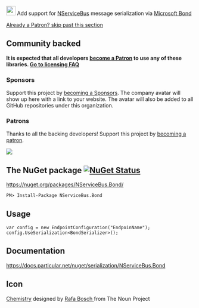 <img src="https://raw.github.com/NServiceBusExtensions/NServiceBus.Bond/master/src/icon.png" height="25px"> Add support for [NServiceBus](https://docs.particular.net/nservicebus/) message serialization via [Microsoft Bond](https://microsoft.github.io/bond/manual/bond_cs.html)

<!--- StartOpenCollectiveBackers -->

[Already a Patron? skip past this section](#endofbacking)


## Community backed

**It is expected that all developers [become a Patron](https://opencollective.com/nservicebusextensions/order/6976) to use any of these libraries. [Go to licensing FAQ](https://github.com/NServiceBusExtensions/Home/blob/master/readme.md#licensingpatron-faq)**


### Sponsors

Support this project by [becoming a Sponsors](https://opencollective.com/nservicebusextensions/order/6972). The company avatar will show up here with a link to your website. The avatar will also be added to all GitHub repositories under this organization.


### Patrons

Thanks to all the backing developers! Support this project by [becoming a patron](https://opencollective.com/nservicebusextensions/order/6976).

<img src="https://opencollective.com/nservicebusextensions/tiers/patron.svg?width=890&avatarHeight=60&button=false">

<!--- EndOpenCollectiveBackers -->

<a href="#" id="endofbacking"></a>

## The NuGet package [![NuGet Status](http://img.shields.io/nuget/v/NServiceBus.Bond.svg?style=flat)](https://www.nuget.org/packages/NServiceBus.Bond/)

https://nuget.org/packages/NServiceBus.Bond/

    PM> Install-Package NServiceBus.Bond


## Usage

```
var config = new EndpointConfiguration("EndpoinName");
config.UseSerialization<BondSerializer>();
```

## Documentation

https://docs.particular.net/nuget/serialization/NServiceBus.Bond

## Icon

<a href="https://thenounproject.com/term/Chemistry/107944/" target="_blank">Chemistry</a> designed by <a href="https://thenounproject.com/Externografico/" target="_blank">Rafa Bosch
</a> from The Noun Project